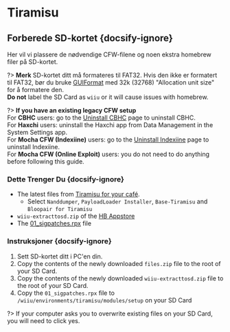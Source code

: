 # Tiramisu

## Forberede SD-kortet {docsify-ignore}

Her vil vi plassere de nødvendige CFW-filene og noen ekstra homebrew filer på SD-kortet.

?> **Merk** SD-kortet ditt må formateres til FAT32. Hvis den ikke er formatert til FAT32, bør du bruke [GUIFormat](http://ridgecrop.co.uk/index.htm?guiformat.htm) med 32k (32768) "Allocation unit size" for å formatere den. </br> **Do not** label the SD Card as `wiiu` or it will cause issues with homebrew.

?> **If you have an existing legacy CFW setup** </br> For **CBHC** users: go to the [Uninstall CBHC](../uninstall-cbhc) page to uninstall CBHC. </br> For **Haxchi** users: uninstall the Haxchi app from Data Management in the System Settings app. </br> For **Mocha CFW (Indexiine)** users: go to the [Uninstall Indexiine](../uninstall-indexiine) page to uninstall Indexiine. </br> For **Mocha CFW (Online Exploit)** users: you do not need to do anything before following this guide.

### Dette Trenger Du {docsify-ignore}

- The latest files from [Tiramisu for your café](https://tiramisu.foryour.cafe).
    - Select `Nanddumper`, `PayloadLoader Installer`, `Base-Tiramisu` and `Bloopair for Tiramisu`
- `wiiu-extracttosd.zip` of the [HB Appstore](https://gitlab.com/4TU/hb-appstore/-/releases)
- The [01_sigpatches.rpx](/docs/files/01_sigpatches.rpx ":ignore") file

### Instruksjoner {docsify-ignore}

1. Sett SD-kortet ditt i PC'en din.
1. Copy the contents of the newly downloaded `files.zip` file to the root of your SD Card.
1. Copy the contents of the newly downloaded `wiiu-extracttosd.zip` file to the root of your SD Card.
1. Copy the `01_sigpatches.rpx` file to `/wiiu/environments/tiramisu/modules/setup` on your SD Card

?> If your computer asks you to overwrite existing files on your SD Card, you will need to click yes.